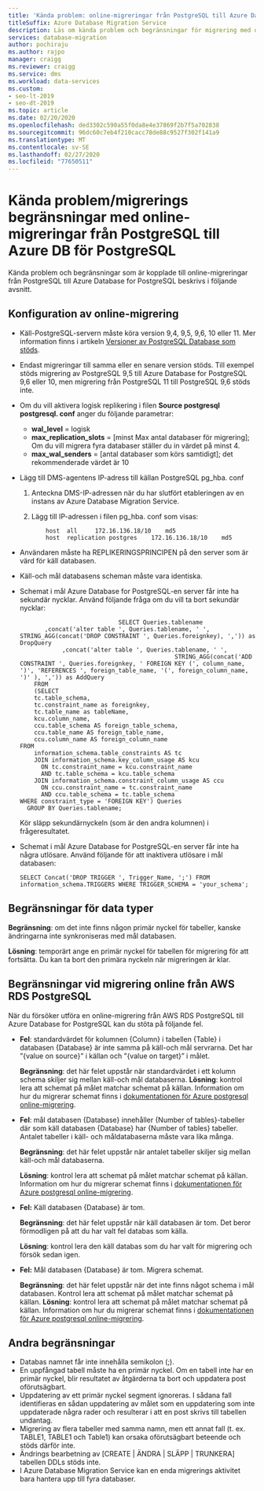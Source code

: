 ```yaml
---
title: 'Kända problem: online-migreringar från PostgreSQL till Azure Database for PostgreSQL'
titleSuffix: Azure Database Migration Service
description: Läs om kända problem och begränsningar för migrering med online-migrering från PostgreSQL till Azure Database för PostgreSQ med hjälp av Azure Database Migration Service.
services: database-migration
author: pochiraju
ms.author: rajpo
manager: craigg
ms.reviewer: craigg
ms.service: dms
ms.workload: data-services
ms.custom:
- seo-lt-2019
- seo-dt-2019
ms.topic: article
ms.date: 02/20/2020
ms.openlocfilehash: ded3302c590a55f0da8e4e37869f2b7f5a702838
ms.sourcegitcommit: 96dc60c7eb4f210cacc78de88c9527f302f141a9
ms.translationtype: MT
ms.contentlocale: sv-SE
ms.lasthandoff: 02/27/2020
ms.locfileid: "77650511"
---
```

# <a name="known-issuesmigration-limitations-with-online-migrations-from-postgresql-to-azure-db-for-postgresql"></a>Kända problem/migrerings begränsningar med online-migreringar från PostgreSQL till Azure DB för PostgreSQL

Kända problem och begränsningar som är kopplade till online-migreringar från PostgreSQL till Azure Database for PostgreSQL beskrivs i följande avsnitt.

## <a name="online-migration-configuration"></a>Konfiguration av online-migrering

- Käll-PostgreSQL-servern måste köra version 9,4, 9,5, 9,6, 10 eller 11. Mer information finns i artikeln [Versioner av PostgreSQL Database som stöds](../postgresql/concepts-supported-versions.md).
- Endast migreringar till samma eller en senare version stöds. Till exempel stöds migrering av PostgreSQL 9,5 till Azure Database for PostgreSQL 9,6 eller 10, men migrering från PostgreSQL 11 till PostgreSQL 9,6 stöds inte.
- Om du vill aktivera logisk replikering i filen **Source postgresql postgresql. conf** anger du följande parametrar:
  - **wal_level** = logisk
  - **max_replication_slots** = [minst Max antal databaser för migrering]; Om du vill migrera fyra databaser ställer du in värdet på minst 4.
  - **max_wal_senders** = [antal databaser som körs samtidigt]; det rekommenderade värdet är 10
- Lägg till DMS-agentens IP-adress till källan PostgreSQL pg_hba. conf
  1. Anteckna DMS-IP-adressen när du har slutfört etableringen av en instans av Azure Database Migration Service.
  2. Lägg till IP-adressen i filen pg_hba. conf som visas:

      ```
          host  all     172.16.136.18/10    md5
          host  replication postgres    172.16.136.18/10    md5
      ```

- Användaren måste ha REPLIKERINGSPRINCIPEN på den server som är värd för käll databasen.
- Käll-och mål databasens scheman måste vara identiska.
- Schemat i mål Azure Database for PostgreSQL-en server får inte ha sekundär nycklar. Använd följande fråga om du vill ta bort sekundär nycklar:

    ```
                                SELECT Queries.tablename
           ,concat('alter table ', Queries.tablename, ' ', STRING_AGG(concat('DROP CONSTRAINT ', Queries.foreignkey), ',')) as DropQuery
                ,concat('alter table ', Queries.tablename, ' ', 
                                                STRING_AGG(concat('ADD CONSTRAINT ', Queries.foreignkey, ' FOREIGN KEY (', column_name, ')', 'REFERENCES ', foreign_table_name, '(', foreign_column_name, ')' ), ',')) as AddQuery
        FROM
        (SELECT
        tc.table_schema, 
        tc.constraint_name as foreignkey, 
        tc.table_name as tableName, 
        kcu.column_name, 
        ccu.table_schema AS foreign_table_schema,
        ccu.table_name AS foreign_table_name,
        ccu.column_name AS foreign_column_name 
    FROM 
        information_schema.table_constraints AS tc 
        JOIN information_schema.key_column_usage AS kcu
          ON tc.constraint_name = kcu.constraint_name
          AND tc.table_schema = kcu.table_schema
        JOIN information_schema.constraint_column_usage AS ccu
          ON ccu.constraint_name = tc.constraint_name
          AND ccu.table_schema = tc.table_schema
    WHERE constraint_type = 'FOREIGN KEY') Queries
      GROUP BY Queries.tablename;
    
    ```

    Kör släpp sekundärnyckeln (som är den andra kolumnen) i frågeresultatet.

- Schemat i mål Azure Database for PostgreSQL-en server får inte ha några utlösare. Använd följande för att inaktivera utlösare i mål databasen:

     ```
    SELECT Concat('DROP TRIGGER ', Trigger_Name, ';') FROM  information_schema.TRIGGERS WHERE TRIGGER_SCHEMA = 'your_schema';
     ```

## <a name="datatype-limitations"></a>Begränsningar för data typer

  **Begränsning**: om det inte finns någon primär nyckel för tabeller, kanske ändringarna inte synkroniseras med mål databasen.

  **Lösning**: temporärt ange en primär nyckel för tabellen för migrering för att fortsätta. Du kan ta bort den primära nyckeln när migreringen är klar.

## <a name="limitations-when-migrating-online-from-aws-rds-postgresql"></a>Begränsningar vid migrering online från AWS RDS PostgreSQL

När du försöker utföra en online-migrering från AWS RDS PostgreSQL till Azure Database for PostgreSQL kan du stöta på följande fel.

- **Fel**: standardvärdet för kolumnen {Column} i tabellen {Table} i databasen {Database} är inte samma på käll-och mål servrarna. Det har ”{value on source}” i källan och ”{value on target}” i målet.

  **Begränsning**: det här felet uppstår när standardvärdet i ett kolumn schema skiljer sig mellan käll-och mål databaserna.
  **Lösning**: kontrol lera att schemat på målet matchar schemat på källan. Information om hur du migrerar schemat finns i [dokumentationen för Azure postgresql online-migrering](https://docs.microsoft.com/azure/dms/tutorial-postgresql-azure-postgresql-online#migrate-the-sample-schema).

- **Fel**: mål databasen {Database} innehåller {Number of tables}-tabeller där som käll databasen {Database} har {Number of tables} tabeller. Antalet tabeller i käll- och måldatabaserna måste vara lika många.

  **Begränsning**: det här felet uppstår när antalet tabeller skiljer sig mellan käll-och mål databaserna.

  **Lösning**: kontrol lera att schemat på målet matchar schemat på källan. Information om hur du migrerar schemat finns i [dokumentationen för Azure postgresql online-migrering](https://docs.microsoft.com/azure/dms/tutorial-postgresql-azure-postgresql-online#migrate-the-sample-schema).

- **Fel:** Käll databasen {Database} är tom.

  **Begränsning**: det här felet uppstår när käll databasen är tom. Det beror förmodligen på att du har valt fel databas som källa.

  **Lösning**: kontrol lera den käll databas som du har valt för migrering och försök sedan igen.

- **Fel:** Mål databasen {Database} är tom. Migrera schemat.

  **Begränsning**: det här felet uppstår när det inte finns något schema i mål databasen. Kontrol lera att schemat på målet matchar schemat på källan.
  **Lösning**: kontrol lera att schemat på målet matchar schemat på källan. Information om hur du migrerar schemat finns i [dokumentationen för Azure postgresql online-migrering](https://docs.microsoft.com/azure/dms/tutorial-postgresql-azure-postgresql-online#migrate-the-sample-schema).

## <a name="other-limitations"></a>Andra begränsningar

- Databas namnet får inte innehålla semikolon (;).
- En uppfångad tabell måste ha en primär nyckel. Om en tabell inte har en primär nyckel, blir resultatet av åtgärderna ta bort och uppdatera post oförutsägbart.
- Uppdatering av ett primär nyckel segment ignoreras. I sådana fall identifieras en sådan uppdatering av målet som en uppdatering som inte uppdaterade några rader och resulterar i att en post skrivs till tabellen undantag.
- Migrering av flera tabeller med samma namn, men ett annat fall (t. ex. TABLE1, TABLE1 och Table1) kan orsaka oförutsägbart beteende och stöds därför inte.
- Ändrings bearbetning av [CREATE | ÄNDRA | SLÄPP | TRUNKERA] tabellen DDLs stöds inte.
- I Azure Database Migration Service kan en enda migrerings aktivitet bara hantera upp till fyra databaser.
